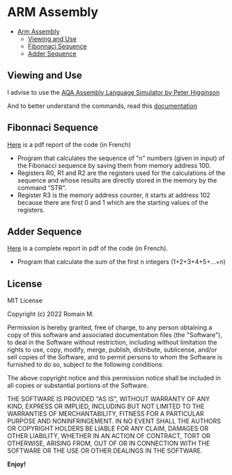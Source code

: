 # ARM Assembly
- [Arm Assembly](https://github.com/4strium/ARM-Assembly#arm-assembly)
    - [Viewing and Use](https://github.com/4strium/ARM-Assembly#viewing-and-use)
    -  [Fibonnaci Sequence](https://github.com/4strium/ARM-Assembly#fibonnaci-sequence)
    -  [Adder Sequence](https://github.com/4strium/ARM-Assembly#adder-sequence)

## Viewing and Use

I advise to use the [AQA Assembly Language Simulator by Peter Higginson](https://www.peterhigginson.co.uk/AQA/)

And to better understand the commands, read this [documentation](https://www.peterhigginson.co.uk/AQA/info.html)

## Fibonnaci Sequence
[Here](https://bit.ly/3LO3lgW) is a pdf report of the code (in French)
- Program that calculates the sequence of "n" numbers (given in input) of the Fibonacci sequence by saving them from memory address 100.
- Registers R0, R1 and R2 are the registers used for the calculations of the sequence and whose results are directly stored in the memory by the command “STR”.
- Register R3 is the memory address counter, it starts at address 102 because there are first 0 and 1 which are the starting values of the registers.  

## Adder Sequence
[Here](https://bit.ly/3DRLQJY) is a complete report in pdf of the code (in French).
- Program that calculate the sum of the first n integers (1+2+3+4+5+...+n)

## License

MIT License

Copyright (c) 2022 Romain M.

Permission is hereby granted, free of charge, to any person obtaining a copy
of this software and associated documentation files (the "Software"), to deal
in the Software without restriction, including without limitation the rights
to use, copy, modify, merge, publish, distribute, sublicense, and/or sell
copies of the Software, and to permit persons to whom the Software is
furnished to do so, subject to the following conditions:

The above copyright notice and this permission notice shall be included in all
copies or substantial portions of the Software.

THE SOFTWARE IS PROVIDED "AS IS", WITHOUT WARRANTY OF ANY KIND, EXPRESS OR
IMPLIED, INCLUDING BUT NOT LIMITED TO THE WARRANTIES OF MERCHANTABILITY,
FITNESS FOR A PARTICULAR PURPOSE AND NONINFRINGEMENT. IN NO EVENT SHALL THE
AUTHORS OR COPYRIGHT HOLDERS BE LIABLE FOR ANY CLAIM, DAMAGES OR OTHER
LIABILITY, WHETHER IN AN ACTION OF CONTRACT, TORT OR OTHERWISE, ARISING FROM,
OUT OF OR IN CONNECTION WITH THE SOFTWARE OR THE USE OR OTHER DEALINGS IN THE
SOFTWARE.

**Enjoy!**